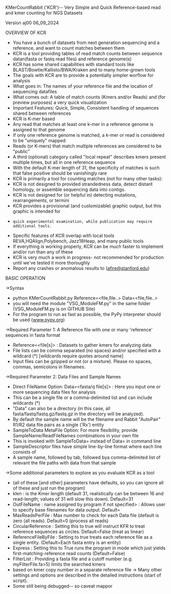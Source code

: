 KMerCountRabbit ('KCR')-- Very Simple and Quick Reference-based read and kmer counting for NGS Datasets

Version aj00 06_09_2024

OVERVIEW OF KCR
- You have a bunch of datasets from next generation sequencing and a reference, and want to count matches between them
- KCR is a tool providing tables of read match counts between sequence datan(fasta or fastq read files) and reference genome(s)
- KCR has some shared capabilities with standard tools like BLAST/Bowtie/Kallisto/BWA/Kraken and to many home-grown tools
- The goals with KCR are to provide a potentially simpler worflow for analysis
-   What goes in: The names of your reference file and the location of sequencing datafiles
-   What comes out: A table of match counts (Kmers and/or Reads) and (for preview purposes) a very quick visualization
-   Important Features: Quick, Simple, Consistent handling of sequences shared between references 
- KCR is K-mer based
-   Any read that matches at least one k-mer in a reference genome is assigned to that genome
-   If only one reference genome is matched, a k-mer or read is considered to be "uniquely" mapped
-   Reads (or K-mers) that match multiple references are considered to be "public"
-   A third (optional) category called "local repeat" describes kmers present multiple times, but all in one reference sequence
-   With the default K-mer length of 31, the specificity of matches is such that false positive should be vanishingly rare
- KCR is primarily a tool for counting matches (not for many other tasks):
-   KCR is not designed to provided strandedness data, detect distant homology, or assemble sequencing data into contigs.
-   KCR is not designed for (or helpful in) detecting mutations, rearrangements, or termini
-   KCR provides a provisional (and customizable) graphic output, but this graphic is intended for
-     quick experimental examination, while publication may require additional tools.
- Specific features of KCR overlap with local tools REVA,HQAlign,Polybench, Jazz18Heap, and many public tools
- If everything is working properly, KCR can be much faster to implement and/or run than any of these
- KCR is very much a work in progress- not recommended for production until we've tested it more thoroughly
- Report any crashes or anomalous results to (afire@stanford.edu) 

BASIC OPERATION

->Syntax
 - python KMerCountRabbit<ver>.py  Reference=<file,file..> Data=<file,file..>  
 -   you will need the module "VSG_ModuleFM.py" in the same folder (VSG_ModuleFM.py is on GITHUB Site)
 - For the program to run as fast as possible, the PyPy interpreter should be used (www.pypy.org)

->Required Parameter 1: A Reference file with one or many 'reference' sequences in fasta format
 - Reference=<file[s]> : Datasets to gather kmers for analyzing data
 -   File lists can be comma separated (no spaces) and/or specified with a wildcard (*) [wildcards require quotes around name]
 -   Input files can be gzipped or not (or a mixture). Please no spaces, commas, semicolons in filenames.

->Required Parameter 2: Data Files and Sample Names
 - Direct FileName Option: Data=<fasta/q file[s]> : Here you input one or more sequencing data files for analysis
 -   This can be a single file or a comma-delimited list and can include wildcards (*)
 -   "Data" can also be a directory (in this case, all fasta/fastq/fastq.gz/fastq.gz in the directory will be analyzed).
 -   By default the sample name will be the filename and Rabbit "AutoPair" R1/R2 data file pairs as a single ('Rx') entity   
 - SampleToData MetaFile Option: For more flexibility, provide SampleName/ReadFileNames combinations in your own file
 -   This is invoked with SampleToData=<your SampleDescriptorFile> instead of Data= in command line
 -   SampleDescriptor files have simple line-by-line format where each line consists of
 -   A sample name, followed by tab, followed bya comma-delimited list of relevant the file paths with data from that sample

->Some additional parameters to explore as you evaluate KCR as a tool
 -    (all of these [and other] parameters have defaults, so you can ignore all of these and just run the program) 
 - klen : is the Kmer length (default 31, realistically can be between 16 and read-length; values of 31 will slow this down). Default=31
 - OutFileName : name assigned by program if not specified> : Allows user to specify base filenames for data output. Default=<autoassign> 
 - MaxReadsPerFile : Max number to check for each Data file (default is zero (all reads).  Default=0 (process all reads)
 - CircularReference : Setting this to true will instruct KFR to treat reference sequences as circles.  Default=False (treat as linear)
 - ReferenceFileByFile : Setting to true treats each reference file as a single entity.  (Default=Each fasta entry is an entity)
 - Express : Setting this to True runs the program in mode which just yields first-matching-reference read counts (Default=False)
 - FilterList : Providing a fasta file and a cutoff number (e.g. myFilterFile.fa>5) limits the searched kmers
 -   based on kmer copy number in a separate reference file
-> Many other settings and options are described in the detailed instructions (start of script).
 - Some still being debugged-- so caveat mappor
